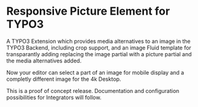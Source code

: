 # Responsive Picture Element for TYPO3

A TYPO3 Extension which provides media alternatives to an image in the TYPO3 Backend, including crop support, and an
 image Fluid template for transparantly adding replacing the image partial with a picture partial and the media
 alternatives added.

Now your editor can select a part of an image for mobile display and a completly different image for the 4k Desktop. 

This is a proof of concept release. Documentation and configuration possibilities for Integrators will follow.

